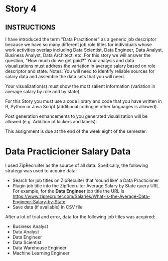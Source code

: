 # Story 4

## INSTRUCTIONS
I have introduced the term "Data Practitioner" as a generic job descriptor because we have so many different job role titles for individuals whose work activities overlap including Data Scientist, Data Engineer, Data Analyst, Business Analyst, Data Architect, etc.
For this story we will answer the question, "How much do we get paid?" Your analysis and data visualizations must address the variation in average salary based on role descriptor and state.
Notes:
You will need to identify reliable sources for salary data and assemble the data sets that you will need.

Your visualization(s) must show the most salient information (variation in average salary by role and by state).

For this Story you must use a code library and code that you have written in R, Python or Java Script (additional coding in other languages is allowed).

Post generation enhancements to you generated visualization will be allowed (e.g. Addition of kickers and labels).

This assignment is due at the end of the week eight of the semester.

# Data Practicioner Salary Data
I used ZipRecruiter as the source of all data. Speifically, the following strategy was used to acquire data:

- Search for job titles on ZipRecuiter that 'sound like' a Data Practicioner
- Plugin  job title into the ZipRecruiter Average Salary by State query URL. For example, for the <b>Data Engineer</b> job title the URL is https://www.ziprecruiter.com/Salaries/What-Is-the-Average-Data-Engineer-Salary-by-State
- Save data (if available) in CSV file

After a lot of trial and error, data for the following job titles was acquired:

- Business Analyst
- Data Analyst
- Data Engineer
- Data Scientist
- Data Warehouse Engineer
- Machine Learning Engineer

